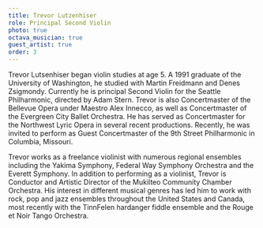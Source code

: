 ```yaml
---
title: Trevor Lutzenhiser
role: Principal Second Violin
photo: true
octava_musician: true
guest_artist: true
order: 3
---
```


Trevor Lutsenhiser began violin studies at age 5. A 1991 graduate of the University of Washington, he studied with Martin Freidmann and Denes Zsigmondy. Currently he is principal Second Violin for the Seattle Philharmonic, directed by Adam Stern. Trevor is also Concertmaster of the Bellevue Opera under Maestro Alex Innecco, as well as Concertmaster of the Evergreen City Ballet Orchestra. He has served as Concertmaster for the Northwest Lyric Opera in several recent productions. Recently, he was invited to perform as Guest Concertmaster of the 9th Street Philharmonic in Columbia, Missouri.

Trevor works as a freelance violinist with numerous regional ensembles including the Yakima Symphony, Federal Way Symphony Orchestra and the Everett Symphony. In addition to performing as a violinist, Trevor is Conductor and Artistic Director of the Mukilteo Community Chamber Orchestra. His interest in different musical genres has led him to work with rock, pop and jazz ensembles throughout the United States and Canada, most recently with the TinnFelen hardanger fiddle ensemble and the Rouge et Noir Tango Orchestra.